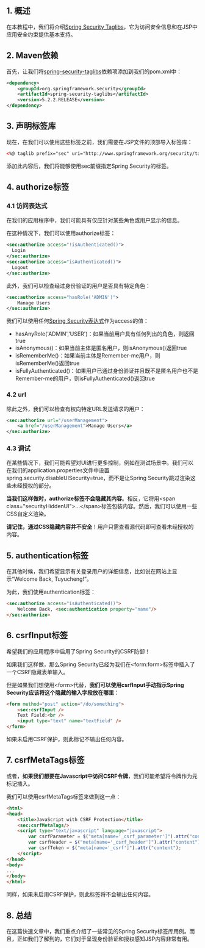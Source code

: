 ## 1. 概述

在本教程中，我们将介绍[Spring Security Taglibs](https://docs.spring.io/spring-security/site/docs/5.0.7.RELEASE/reference/htmlsingle/#taglibs)，它为访问安全信息和在JSP中应用安全约束提供基本支持。

## 2. Maven依赖

首先，让我们将[spring-security-taglibs](https://search.maven.org/search?q=a:spring-security-taglibs)依赖项添加到我们的pom.xml中：

```xml
<dependency>
    <groupId>org.springframework.security</groupId>
    <artifactId>spring-security-taglibs</artifactId>
    <version>5.2.2.RELEASE</version>
</dependency>
```

## 3. 声明标签库

现在，在我们可以使用这些标签之前，我们需要在JSP文件的顶部导入标签库：

```html
<%@ taglib prefix="sec" uri="http://www.springframework.org/security/tags" %>
```

添加此内容后，我们将能够使用sec前缀指定Spring Security的标签。

## 4. authorize标签

### 4.1 访问表达式

在我们的应用程序中，我们可能具有仅应针对某些角色或用户显示的信息。

在这种情况下，我们可以使用authorize标签：

```xml
<sec:authorize access="!isAuthenticated()">
  Login
</sec:authorize>
<sec:authorize access="isAuthenticated()">
  Logout
</sec:authorize>
```

此外，我们可以检查经过身份验证的用户是否具有特定角色：

```xml
<sec:authorize access="hasRole('ADMIN')">
    Manage Users
</sec:authorize>
```

我们可以使用任何[Spring Security表达式](https://www.baeldung.com/spring-security-expressions)作为access的值：

-   hasAnyRole('ADMIN','USER')：如果当前用户具有任何列出的角色，则返回true
-   isAnonymous()：如果当前主体是匿名用户，则isAnonymous()返回true
-   isRememberMe()：如果当前主体是Remember-me用户，则isRememberMe()返回true
-   isFullyAuthenticated()：如果用户已通过身份验证并且既不是匿名用户也不是Remember-me的用户，则isFullyAuthenticated()返回true

### 4.2 url

除此之外，我们可以检查有权向特定URL发送请求的用户：

```xml
<sec:authorize url="/userManagement">
    <a href="/userManagement">Manage Users</a>
</sec:authorize>
```

### 4.3 调试

在某些情况下，我们可能希望对UI进行更多控制，例如在测试场景中。我们可以在我们的application.properties文件中设置spring.security.disableUISecurity=true，而不是让Spring Security跳过渲染这些未经授权的部分。

**当我们这样做时，authorize标签不会隐藏其内容**。相反，它将用<span class="securityHiddenUI"\>...</span\>标签包装内容。然后，我们可以使用一些CSS自定义渲染。

**请记住，通过CSS隐藏内容并不安全**！用户只需查看源代码即可查看未经授权的内容。

## 5. authentication标签

在其他时候，我们希望显示有关登录用户的详细信息，比如说在网站上显示“Welcome Back, Tuyucheng!”。

为此，我们使用authentication标签：

```html
<sec:authorize access="isAuthenticated()">
    Welcome Back, <sec:authentication property="name"/>
</sec:authorize>
```

## 6. csrfInput标签

希望我们的应用程序中启用了Spring Security的CSRF防御！

如果我们这样做，那么Spring Security已经为我们在\<form:form\>标签中插入了一个CSRF隐藏表单输入。

但是如果我们想使用<form\>代替，**我们可以使用csrfInput手动指示Spring Security应该将这个隐藏的输入字段放在哪里**：

```html
<form method="post" action="/do/something">
    <sec:csrfInput />
    Text Field:<br />
	<input type="text" name="textField" />
</form>
```

如果未启用CSRF保护，则此标记不输出任何内容。

## 7. csrfMetaTags标签

或者，**如果我们想要在Javascript中访问CSRF令牌**，我们可能希望将令牌作为元标记插入。

我们可以使用csrfMetaTags标签来做到这一点：

```html
<html>
<head>
	<title>JavaScript with CSRF Protection</title>
	<sec:csrfMetaTags/>
	<script type="text/javascript" language="javascript">
		var csrfParameter = $("meta[name='_csrf_parameter']").attr("content");
		var csrfHeader = $("meta[name='_csrf_header']").attr("content");
		var csrfToken = $("meta[name='_csrf']").attr("content");
	</script>
</head>
<body>
...
</body>
</html>
```

同样，如果未启用CSRF保护，则此标签将不会输出任何内容。

## 8. 总结

在这篇快速文章中，我们重点介绍了一些常见的Spring Security标签库用例。而且，正如我们了解到的，它们对于呈现身份验证和授权感知JSP内容非常有用。
